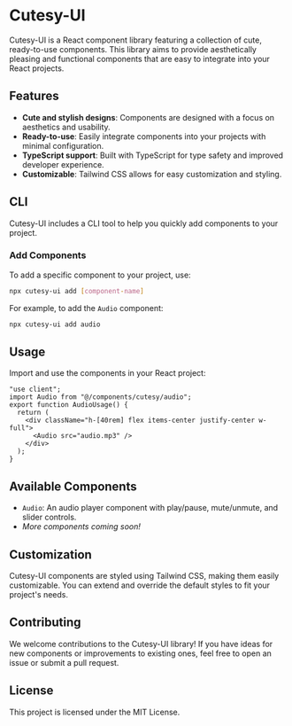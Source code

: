 # Cutesy-UI

Cutesy-UI is a React component library featuring a collection of cute, ready-to-use components. This library aims to provide aesthetically pleasing and functional components that are easy to integrate into your React projects.

## Features

- **Cute and stylish designs**: Components are designed with a focus on aesthetics and usability.
- **Ready-to-use**: Easily integrate components into your projects with minimal configuration.
- **TypeScript support**: Built with TypeScript for type safety and improved developer experience.
- **Customizable**: Tailwind CSS allows for easy customization and styling.

## CLI

Cutesy-UI includes a CLI tool to help you quickly add components to your project.

### Add Components

To add a specific component to your project, use:

```bash
npx cutesy-ui add [component-name]
```

For example, to add the `Audio` component:

```bash
npx cutesy-ui add audio
```

## Usage

Import and use the components in your React project:

```tsx
"use client";
import Audio from "@/components/cutesy/audio";
export function AudioUsage() {
  return (
    <div className="h-[40rem] flex items-center justify-center w-full">
      <Audio src="audio.mp3" />
    </div>
  );
}
```

## Available Components

- `Audio`: An audio player component with play/pause, mute/unmute, and slider controls.
- *More components coming soon!*

## Customization

Cutesy-UI components are styled using Tailwind CSS, making them easily customizable. You can extend and override the default styles to fit your project's needs.

## Contributing

We welcome contributions to the Cutesy-UI library! If you have ideas for new components or improvements to existing ones, feel free to open an issue or submit a pull request.

## License

This project is licensed under the MIT License.

